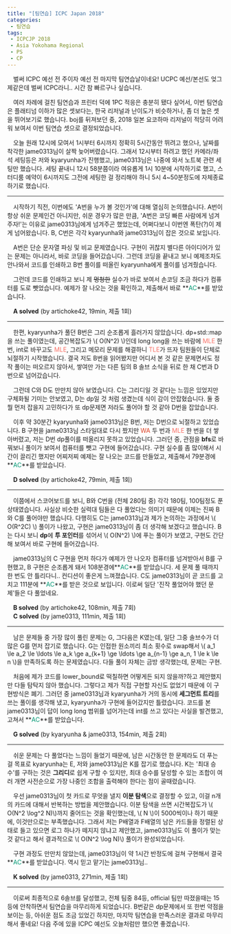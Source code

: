 ```yaml
---
title: "[팀연습] ICPC Japan 2018"
categories:
 - 팀연습
tags:
 - ICPCJP 2018
 - Asia Yokohama Regional
 - PS
 - CP
---
```


　벌써 ICPC 예선 전 주이자 예선 전 마지막 팀연습날이네요! UCPC 예선/본선도 엊그제같은데 벌써 ICPC라니.. 시간 참 빠르구나 싶습니다.

　여러 차례에 걸친 팀연습과 프린터 덕에 1PC 적응은 충분히 됐다 싶어서, 이번 팀연습은 플래티넘 이하가 많은 셋보다는, 한국 리저널과 난이도가 비슷하거나, 좀 더 높은 셋을 뛰어보기로 했습니다. boj를 뒤져보던 중, 2018 일본 요코하마 리저널이 적당히 어려워 보여서 이번 팀연습 셋으로 결정되었습니다.

　오늘 원래 12시에 모여서 1시부터 6시까지 정확히 5시간동안 뛰려고 했으나, 날짜를 착각한 jame0313님이 살짝 늦어버렸습니다. 그래서 12시부터 하려고 했던 카메라/좌석 세팅등은 저와 kyaryunha가 진행했고, jame0313님은 나중에 와서 노트북 관련 세팅만 했습니다. 세팅 끝내니 12시 58분쯤이라 여유롭게 1시 10분에 시작하기로 했고, 스터디룸 예약이 6시까지도 그전에 세팅한 걸 정리해야 하니 5시 4~50분정도에 자체종료하기로 했습니다.
<hr/>

　시작하기 직전, 이번에도 'A번을 누가 볼 것인가'에 대해 열심히 논의했습니다. A번이 항상 쉬운 문제인건 아니지만, 쉬운 경우가 많은 만큼, 'A번은 코딩 빠른 사람에게 넘겨주자!'는 이유로 jame0313님에게 넘겨주곤 했었는데, 어쩌다보니 이번엔 폭탄(?)이 제게 넘어왔습니다. B, C번은 각각 kyaryunha와 jame0313님이 잡은 것으로 보입니다.

　A번은 단순 문자열 파싱 및 비교 문제였습니다. 구현이 귀찮지 별다른 아이디어가 있는 문제는 아니라서, 바로 코딩을 들어갔습니다. 그런데 코딩을 끝내고 보니 예제조차도 안나와서 코드를 인쇄하고 B번 풀이를 떠올린 kyaryunha에게 풀이를 넘겨줬습니다.

　그런데 코드를 인쇄하고 보니 제 ~~멍청한~~ 실수가 바로 보여서 손코딩 조금 하다가 컴퓨터를 도로 뺏었습니다. 예제가 잘 나오는 것을 확인하고, 제출해서 바로 **<font color='#009874'>AC</font>**를 받았습니다.

　**A solved** (by artichoke42, 19min, 제출 1회)
<hr/>

　한편, kyaryunha가 풀던 B번은 그리 순조롭게 흘러가지 않았습니다. dp+std::map을 쓰는 풀이였는데, 공간복잡도가 \\( O(N^2) \\)인데 long long을 쓰는 바람에 <font color='fa7268'>MLE</font> 한 번, int로 바꾸고도 <font color='fa7268'>MLE</font>, 그리고 메모리 문제를 해결하니 <font color='fa7268'>TLE</font>가 뜨자 팀원들이 단체로 뇌절하기 시작했습니다. 결국 저도 B번을 읽어봤지만 어디서 본 것 같은 문제면서도 정작 풀이는 떠오르지 않아서, 쌓여만 가는 다른 팀의 B 솔브 소식을 뒤로 한 채 C번과 D번으로 넘어갔습니다.

　그런데 C와 D도 만만치 않아 보였습니다. C는 그리디일 것 같다는 느낌은 있었지만 구체화될 기미는 안보였고, D는 dp일 것 처럼 생겼는데 식이 감이 안잡혔습니다. 둘 중 뭘 먼저 잡을지 고민하다가 또 dp문제면 저라도 풀어야 할 것 같아 D번을 잡았습니다.

　이후 약 30분간 kyaryunha와 jame0313님은 B번, 저는 D번으로 뇌절하고 있었습니다. B 구현을 jame0313님 스타일대로 다시 짰지만 <font color='#dd4124'>WA</font> 두 번과 <font color='fa7268'>MLE</font> 한 번을 더 쌓아버렸고, 저는 D번 dp풀이를 떠올리지 못하고 있었습니다. 그러던 중, 관점을 **bfs**로 바꿔보니 풀이가 보여서 컴퓨터를 뺏고 구현에 들어갔습니다. 구현 실수를 좀 많이해서 시간이 끌리긴 했지만 어찌저찌 예제는 잘 나오는 코드를 만들었고, 제출해서 79분경에 **<font color='#009874'>AC</font>**를 받았습니다.

　**D solved** (by artichoke42, 79min, 제출 1회)
<hr/>

　이쯤에서 스코어보드를 보니, B와 C번을 (전체 280팀 중) 각각 180팀, 100팀정도 푼 상태였습니다. 사실상 비슷한 실력대 팀들은 다 풀었다는 의미기 때문에 이제는 진짜 B와 C를 풀어야만 했습니다. 다행히도 C는 jame0313님과 제가 논의하는 과정에서 \\( O(R^2C) \\) 풀이가 나왔고, 구현은 jame0313님이 좀 더 생각해 보겠다고 했습니다. B는 다시 보니 **dp**에 **투 포인터**를 섞어서 \\( O(N^2) \\)에 푸는 풀이가 보였고, 구현도 간단해 보여서 바로 구현에 들어갔습니다. 

　jame0313님의 C 구현을 먼저 하다가 예제가 안 나오자 컴퓨터를 넘겨받아서 B를 구현했고, B 구현은 순조롭게 돼서 108분경에**<font color='#009874'>AC</font>**를 받았습니다. 세 문제 풀 때까지 한 번도 안 틀리다니.. 컨디션이 좋은게 느껴졌습니다. C도 jame0313님이 곧 코드를 고치고 111분에 **<font color='#009874'>AC</font>**를 받은 것으로 보입니다. 이로써 일단 '진작 풀었어야 했던 문제'들은 다 풀었네요.

　**B solved** (by artichoke42, 108min, 제출 7회)  
　**C solved** (by jame0313, 111min, 제출 1회)
<hr/>

　남은 문제들 중 가장 많이 풀린 문제는 G, 그다음은 K였는데, 일단 그중 솔브수가 더 많은 G를 먼저 잡기로 했습니다. G는 인접한 원소끼리 최소 횟수로 swap해서 \\( a_1 \le a_2 \le \ldots \le a_k \ge a_{k+1} \ge \ldots \ge a_{n-1} \ge a_n, 1 \le k \le n \\)을 만족하도록 하는 문제였습니다. 다들 풀이 자체는 금방 생각했는데, 문제는 구현. 

　처음에 제가 코드를 lower_bound로 떡칠하면 어떻게든 되지 않을까?하고 제안했지만 다들 탐탁지 않아 했습니다. 그렇다고 제가 직접 구현할 자신도 없었기 때문에 이 구현방식은 폐기. 그러던 중 jame0313님과 kyaryunha가 거의 동시에 **세그먼트 트리**를 쓰는 풀이를 생각해 냈고, kyaryunha가 구현에 들어갔지만 틀렸습니다. 코드를 본 jame0313님이 답이 long long 범위를 넘어가는데 int를 쓰고 있다는 사실을 발견했고, 고쳐서 **<font color='#009874'>AC</font>**를 받았습니다.

　**G solved** (by kyaryunha & jame0313, 154min, 제출 2회)
<hr/>

　쉬운 문제는 다 풀었다는 느낌이 들었기 때문에, 남은 시간동안 한 문제라도 더 푸는 걸 목표로 kyaryunha는 E, 저와 jame0313님은 K를 잡기로 했습니다. K는 '최대 승수'를 구하는 것은 **그리디**로 쉽게 구할 수 있지만, 최대 승수를 달성할 수 있는 조합이 여러 개면 사전순으로 가장 나중인 조합을 출력해야 한다는 점이 골때렸습니다.

　우선 jame0313님이 첫 카드로 무엇을 낼지 **이분 탐색**으로 결정할 수 있고, 이걸 n개의 카드에 대해서 반복하는 방법을 제안했습니다. 이분 탐색을 쓰면 시간복잡도가 \\( O(N^2 \log^2 N)\\)까지 줄어드는 것을 확인했는데, \\( N \\)이 5000씩이나 하기 때문에, 이것만으로는 부족했습니다. 그래서 저는 P배열과 F배열의 남은 카드들을 정렬된 상태로 들고 있으면 로그 하나가 떼지지 않냐고 제안했고, jame0313님도 이 풀이가 맞는 것 같다고 해서 결과적으로 \\( O(N^2 \log N)\\) 풀이가 완성되었습니다.

　구현 과정도 만만치 않았는데, jame0313님이 약 1시간 반정도에 걸쳐 구현해서 결국 **<font color='#009874'>AC</font>**를 받았습니다. 역시 믿고 맡기는 jame0313님..

　**K solved** (by jame0313, 271min, 제출 1회)
<hr/>

　이로써 최종적으로 6솔브를 달성했고, 전체 팀중 84등, official 팀만 따졌을때는 15등에 안착하면서 팀연습을 마무리하게 되었습니다. B번같은 dp문제에서 또 한번 약점을 보이는 등, 아쉬운 점도 조금 있었긴 하지만, 마지막 팀연습을 만족스러운 결과로 마무리해서 좋네요! 다음 주에 있을 ICPC 예선도 오늘처럼만 했으면 좋겠습니다.